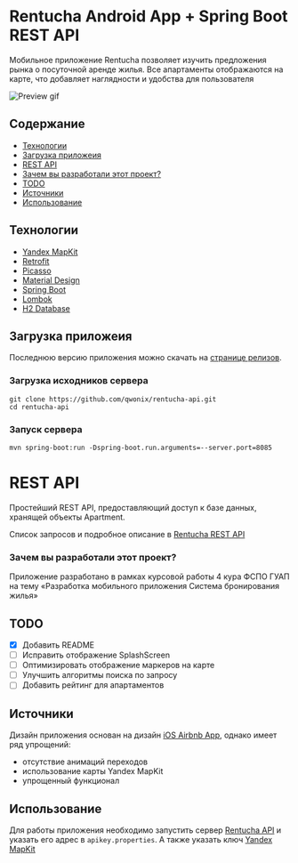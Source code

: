 # Rentucha Android App + Spring Boot REST API

Мобильное приложение Rentucha позволяет изучить предложения рынка о посуточной аренде жилья. Все
апартаменты отображаются на карте, что добавляет наглядности и удобства для пользователя

![Preview gif](docs/preview.gif "Пример работы")

## Содержание

- [Технологии](#технологии)
- [Загрузка приложеия](#загрузка-приложеия)
- [REST API](#REST-API)
- [Зачем вы разработали этот проект?](#Зачем-вы-разработали-этот-проект)
- [TODO](#todo)
- [Источники](#источники)
- [Использование](#использование)

## Технологии

* [Yandex MapKit](https://yandex.ru/dev/maps/mapkit)
* [Retrofit](https://square.github.io/retrofit/)
* [Picasso](https://square.github.io/picasso/)
* [Material Design](https://m2.material.io/develop/android)
* [Spring Boot](https://spring.io/)
* [Lombok](https://projectlombok.org/)
* [H2 Database](https://www.h2database.com/)

## Загрузка приложеия

Последнюю версию приложения можно скачать на [странице релизов](https://github.com/qwonix/rentucha/releases).

### Загрузка исходников сервера

```shell
git clone https://github.com/qwonix/rentucha-api.git
cd rentucha-api
```

### Запуск сервера

```shell
mvn spring-boot:run -Dspring-boot.run.arguments=--server.port=8085
```

# REST API

Простейший REST API, предоставляющий доступ к базе данных,
хранящей объекты Apartment.

Список запросов и подробное описание в [Rentucha REST API](rentucha-api/README.md)

### Зачем вы разработали этот проект?

Приложение разработано в рамках курсовой работы 4 кура ФСПО ГУАП на тему «Разработка мобильного
приложения Система бронирования жилья»

## TODO

- [x] Добавить README
- [ ] Исправить отображение SplashScreen
- [ ] Оптимизировать отображение маркеров на карте
- [ ] Улучшить алгоритмы поиска по запросу
- [ ] Добавить рейтинг для апартаментов

## Источники

Дизайн приложения основан на
дизайн [iOS Airbnb App](https://apps.apple.com/ru/app/airbnb/id401626263), однако имеет ряд
упрощений:

* отсутствие анимаций переходов
* использование карты Yandex MapKit
* упрощенный функционал

## Использование

Для работы приложения необходимо запустить
сервер [Rentucha API](https://github.com/qwonix/rentucha-api)
и указать его адрес в `apikey.properties`. А также указать
ключ [Yandex MapKit](https://developer.tech.yandex.ru/services/)